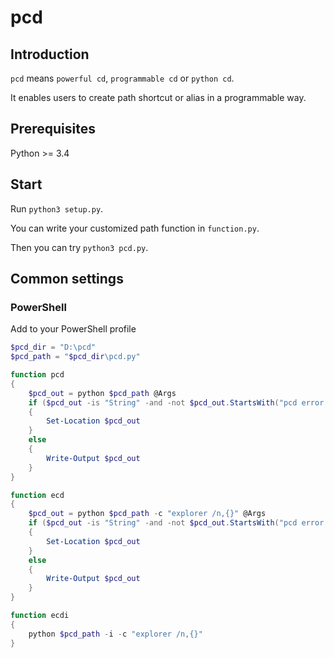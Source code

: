 # pcd

## Introduction

`pcd` means `powerful cd`, `programmable cd` or `python cd`.

It enables users to create path shortcut or alias in a programmable way.

## Prerequisites

Python >= 3.4

## Start

Run `python3 setup.py`.

You can write your customized path function in `function.py`.

Then you can try `python3 pcd.py`.

## Common settings

### PowerShell

Add to your PowerShell profile

``` powershell
$pcd_dir = "D:\pcd"
$pcd_path = "$pcd_dir\pcd.py"

function pcd
{
    $pcd_out = python $pcd_path @Args
    if ($pcd_out -is "String" -and -not $pcd_out.StartsWith("pcd error: "))
    {
        Set-Location $pcd_out
    }
    else
    {
        Write-Output $pcd_out
    }
}

function ecd
{
    $pcd_out = python $pcd_path -c "explorer /n,{}" @Args
    if ($pcd_out -is "String" -and -not $pcd_out.StartsWith("pcd error: "))
    {
        Set-Location $pcd_out
    }
    else
    {
        Write-Output $pcd_out
    }
}

function ecdi
{
    python $pcd_path -i -c "explorer /n,{}"
}
```
